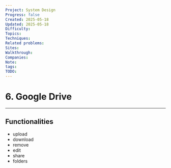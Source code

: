 ```yaml
---
Project: System Design
Progress: false
Created: 2025-05-18
Updated: 2025-05-18
Difficulty: 
Topics: 
Techniques: 
Related problems: 
Sites: 
Walkthrough: 
Companies: 
Note: 
tags: 
TODO: 
---
```

# 6. Google Drive
---
## Functionalities
- upload
- download
- remove
- edit
- share
- folders